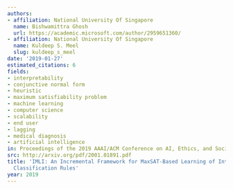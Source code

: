 ```yaml
---
authors:
- affiliation: National University Of Singapore
  name: Bishwamittra Ghosh
  url: https://academic.microsoft.com/author/2959651360/
- affiliation: National University Of Singapore
  name: Kuldeep S. Meel
  slug: kuldeep_s_meel
date: '2019-01-27'
estimated_citations: 6
fields:
- interpretability
- conjunctive normal form
- heuristic
- maximum satisfiability problem
- machine learning
- computer science
- scalability
- end user
- lagging
- medical diagnosis
- artificial intelligence
in: Proceedings of the 2019 AAAI/ACM Conference on AI, Ethics, and Society
src: http://arxiv.org/pdf/2001.01891.pdf
title: 'IMLI: An Incremental Framework for MaxSAT-Based Learning of Interpretable
  Classification Rules'
year: 2019
---
```

